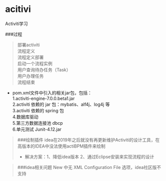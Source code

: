 # acitivi
Activiti学习

###过程
> 部署activiti  
> 流程定义  
> 流程定义部署  
> 启动一个流程实例  
> 用户查询待办任务（Task）  
> 用户办理任务  
> 流程结束

- pom.xml文件中引入的相关jar包，包括：  
  1.activiti-engine-7.0.0.beta1.jar  
  2.activiti 依赖的 jar 包：mybatis、alf4j、log4j 等  
  3.activiti 依赖的 spring 包  
  4.数据库驱动  
  5.第三方数据连接池 dbcp  
  6.单元测试 Junit-4.12.jar

> ###绘制插件
> idea在2019年之后就没有再更新维护Activiti的设计工具，在高版本的IDEA中没法使用actiBPM插件来绘制  
> - 解决方案：1、降低idea版本 2、通过Eclipse安装来实现流程的设计  
  
> ###idea相关问题
> New 中无 XML Configuration File 选项，idea社区版不支持  
  
